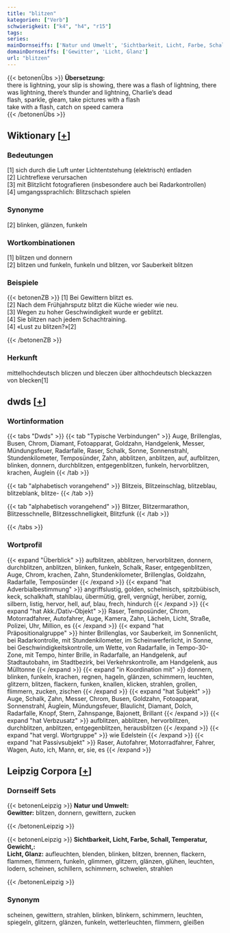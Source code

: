 ```yaml
---
title: "blitzen"
kategorien: ["Verb"]
schwierigkeit: ["k4", "h4", "r15"]
tags:
series:
mainDornseiffs: ['Natur und Umwelt', 'Sichtbarkeit, Licht, Farbe, Schall, Temperatur, Gewicht,']
domainDornseiffs: ['Gewitter', 'Licht, Glanz']
url: "blitzen"
---
```


{{< betonenÜbs >}}
**Übersetzung:**  
there is lightning, your slip is showing, there was a flash of lightning, there was lightning, there’s thunder and lightning, Charlie’s dead  
flash, sparkle, gleam, take pictures with a flash  
take with a flash, catch on speed camera  
{{< /betonenÜbs >}}

## Wiktionary [[+](https://de.wiktionary.org/wiki/blitzen)]

### Bedeutungen
[1] sich durch die Luft unter Lichtentstehung (elektrisch) entladen  
[2] Lichtreflexe verursachen  
[3] mit Blitzlicht fotografieren (insbesondere auch bei Radarkontrollen)  
[4] umgangssprachlich: Blitzschach spielen  

### Synonyme
[2] blinken, glänzen, funkeln  

### Wortkombinationen
[1] blitzen und donnern  
[2] blitzen und funkeln, funkeln und blitzen, vor Sauberkeit blitzen  

### Beispiele
{{< betonenZB >}}
[1] Bei Gewittern blitzt es.  
[2] Nach dem Frühjahrsputz blitzt die Küche wieder wie neu.  
[3] Wegen zu hoher Geschwindigkeit wurde er geblitzt.  
[4] Sie blitzen nach jedem Schachtraining.  
[4] «Lust zu blitzen?»[2]  

{{< /betonenZB >}}
### Herkunft
mittelhochdeutsch bliczen und bleczen über althochdeutsch bleckazzen von blecken[1]  



## dwds [[+](https://www.dwds.de/wb/blitzen)]

### Wortinformation
{{< tabs "Dwds" >}}
{{< tab "Typische Verbindungen" >}}
Auge, Brillenglas, Busen, Chrom, Diamant, Fotoapparat, Goldzahn, Handgelenk, Messer, Mündungsfeuer, Radarfalle, Raser, Schalk, Sonne, Sonnenstrahl, Stundenkilometer, Temposünder, Zahn, abblitzen, anblitzen, auf, aufblitzen, blinken, donnern, durchblitzen, entgegenblitzen, funkeln, hervorblitzen, krachen, Äuglein
{{< /tab >}}

{{< tab "alphabetisch vorangehend" >}}
Blitzeis, Blitzeinschlag, blitzeblau, blitzeblank, blitze-
{{< /tab >}}

{{< tab "alphabetisch vorangehend" >}}
Blitzer, Blitzermarathon, Blitzesschnelle, Blitzesschnelligkeit, Blitzfunk
{{< /tab >}}

{{< /tabs >}}

### Wortprofil
{{< expand "Überblick" >}} aufblitzen, abblitzen, hervorblitzen, donnern, durchblitzen, anblitzen, blinken, funkeln, Schalk, Raser, entgegenblitzen, Auge, Chrom, krachen, Zahn, Stundenkilometer, Brillenglas, Goldzahn, Radarfalle, Temposünder {{< /expand >}}
{{< expand "hat Adverbialbestimmung" >}} angriffslustig, golden, schelmisch, spitzbübisch, keck, schalkhaft, stahlblau, übermütig, grell, vergnügt, herüber, zornig, silbern, listig, hervor, hell, auf, blau, frech, hindurch {{< /expand >}}
{{< expand "hat Akk./Dativ-Objekt" >}} Raser, Temposünder, Chrom, Motorradfahrer, Autofahrer, Auge, Kamera, Zahn, Lächeln, Licht, Straße, Polizei, Uhr, Million, es {{< /expand >}}
{{< expand "hat Präpositionalgruppe" >}} hinter Brillenglas, vor Sauberkeit, im Sonnenlicht, bei Radarkontrolle, mit Stundenkilometer, im Scheinwerferlicht, in Sonne, bei Geschwindigkeitskontrolle, um Wette, von Radarfalle, in Tempo-30-Zone, mit Tempo, hinter Brille, in Radarfalle, an Handgelenk, auf Stadtautobahn, im Stadtbezirk, bei Verkehrskontrolle, am Handgelenk, aus Mülltonne {{< /expand >}}
{{< expand "in Koordination mit" >}} donnern, blinken, funkeln, krachen, regnen, hageln, glänzen, schimmern, leuchten, glitzern, blitzen, flackern, funken, knallen, klicken, strahlen, grollen, flimmern, zucken, zischen {{< /expand >}}
{{< expand "hat Subjekt" >}} Auge, Schalk, Zahn, Messer, Chrom, Busen, Goldzahn, Fotoapparat, Sonnenstrahl, Äuglein, Mündungsfeuer, Blaulicht, Diamant, Dolch, Radarfalle, Knopf, Stern, Zahnspange, Bajonett, Brillant {{< /expand >}}
{{< expand "hat Verbzusatz" >}} aufblitzen, abblitzen, hervorblitzen, durchblitzen, anblitzen, entgegenblitzen, herausblitzen {{< /expand >}}
{{< expand "hat vergl. Wortgruppe" >}} wie Edelstein {{< /expand >}}
{{< expand "hat Passivsubjekt" >}} Raser, Autofahrer, Motorradfahrer, Fahrer, Wagen, Auto, ich, Mann, er, sie, es {{< /expand >}}

## Leipzig Corpora [[+](https://corpora.uni-leipzig.de/en/res?word=blitzen&corpusId=deu_newscrawl-public_2018)]

### Dornseiff Sets
{{< betonenLeipzig >}}
**Natur und Umwelt:**  
**Gewitter:** blitzen, donnern, gewittern, zucken  

{{< /betonenLeipzig >}}


{{< betonenLeipzig >}}
**Sichtbarkeit, Licht, Farbe, Schall, Temperatur, Gewicht,:**  
**Licht, Glanz:** aufleuchten, blenden, blinken, blitzen, brennen, flackern, flammen, flimmern, funkeln, glimmen, glitzern, glänzen, glühen, leuchten, lodern, scheinen, schillern, schimmern, schwelen, strahlen  

{{< /betonenLeipzig >}}

### Synonym
scheinen, gewittern, strahlen, blinken, blinkern, schimmern, leuchten, spiegeln, glitzern, glänzen, funkeln, wetterleuchten, flimmern, gleißen

